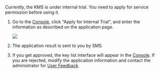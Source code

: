 Currently, the KMS is under internal trial. You need to apply for service permission before using it.

1. Go to the [Console](https://console.cloud.tencent.com/kms), click "Apply for Internal Trial", and enter the information as described on the application page.

    ![](https://mc.qcloudimg.com/static/img/a4f8a872a844dd44f1075a54ff72ae79/open_1.png)


2. The application result is sent to you by SMS.

3. If you get approved, the key list interface will appear in the [Console](https://console.cloud.tencent.com/kms). If you are rejected, modify the application information and contact the administrator for [User Feedback](/document/product/573/8789).
